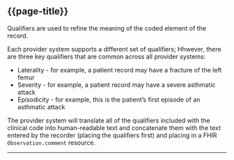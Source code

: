 ## {{page-title}}

Qualifiers are used to refine the meaning of the coded element of the record.

Each provider system supports a different set of qualifiers; Hhwever, there are three key qualifiers that are common across all provider systems:

- Laterality - for example, a patient record may have a fracture of the left femur
- Severity - for example, a patient record may have a severe asthmatic attack
- Episodicity - for example, this is the patient’s first episode of an asthmatic attack

The provider system will translate all of the qualifiers included with the clinical code into human-readable text and concatenate them with the text entered by the recorder (placing the qualifiers first) and placing in a FHIR `Observation.comment` resource.

---